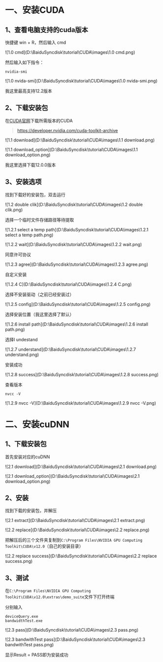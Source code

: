 # 一、安装CUDA

## 1、查看电脑支持的cuda版本

快捷键 win + R，然后输入 cmd

![1.0 cmd](D:\BaiduSyncdisk\tutorial\CUDA\images\1.0 cmd.png)

然后输入如下指令：

```
nvidia-smi
```

![1.0 nvida-smi](D:\BaiduSyncdisk\tutorial\CUDA\images\1.0 nvida-smi.png)

我这里最高支持12.2版本

## 2、下载安装包

在[CUDA官网](https://developer.nvidia.com/cuda-toolkit-archive)下载所需版本的CUDA

> https://developer.nvidia.com/cuda-toolkit-archive

![1.1 download](D:\BaiduSyncdisk\tutorial\CUDA\images\1.1 download.png)

![1.1 download_option](D:\BaiduSyncdisk\tutorial\CUDA\images\1.1 download_option.png)

我这里选择下载12.0.0版本

## 3、安装选项

找到下载好的安装包，双击运行

![1.2 double clik](D:\BaiduSyncdisk\tutorial\CUDA\images\1.2 double clik.png)

选择一个临时文件存储路径等待提取

![1.2.1 select a temp path](D:\BaiduSyncdisk\tutorial\CUDA\images\1.2.1 select a temp path.png)

![1.2.2 wait](D:\BaiduSyncdisk\tutorial\CUDA\images\1.2.2 wait.png)

同意许可协议

![1.2.3 agree](D:\BaiduSyncdisk\tutorial\CUDA\images\1.2.3 agree.png)

自定义安装

![1.2.4 C](D:\BaiduSyncdisk\tutorial\CUDA\images\1.2.4 C.png)

选择不安装驱动（之前已经安装过）

![1.2.5 config](D:\BaiduSyncdisk\tutorial\CUDA\images\1.2.5 config.png)

选择安装位置（我这里选择了默认）

![1.2.6 install path](D:\BaiduSyncdisk\tutorial\CUDA\images\1.2.6 install path.png)

选择I undestand

![1.2.7 understand](D:\BaiduSyncdisk\tutorial\CUDA\images\1.2.7 understand.png)

安装成功

![1.2.8 success](D:\BaiduSyncdisk\tutorial\CUDA\images\1.2.8 success.png)

查看版本

```
nvcc -V
```

![1.2.9 nvcc -V](D:\BaiduSyncdisk\tutorial\CUDA\images\1.2.9 nvcc -V.png)

# 二、安装cuDNN

## 1、下载安装包

首先安装对应的cuDNN

![2.1 download](D:\BaiduSyncdisk\tutorial\CUDA\images\2.1 download.png)

![2.1 download_option](D:\BaiduSyncdisk\tutorial\CUDA\images\2.1 download_option.png)

## 2、安装

找到下载的安装包，并解压

![2.1 extract](D:\BaiduSyncdisk\tutorial\CUDA\images\2.1 extract.png)

![2.2 replace](D:\BaiduSyncdisk\tutorial\CUDA\images\2.2 replace.png)

把解压后的三个文件夹复制到`C:\Program Files\NVIDIA GPU Computing Toolkit\CUDA\v12.0`（自己的安装目录）

![2.2 replace  success](D:\BaiduSyncdisk\tutorial\CUDA\images\2.2 replace  success.png)

## 3、测试

在`C:\Program Files\NVIDIA GPU Computing Toolkit\CUDA\v12.0\extras\demo_suite`文件下打开终端

分别输入

```
deviceQuery.exe
bandwidthTest.exe
```

![2.3 pass](D:\BaiduSyncdisk\tutorial\CUDA\images\2.3 pass.png)

![2.3 bandwithTest pass](D:\BaiduSyncdisk\tutorial\CUDA\images\2.3 bandwithTest pass.png)

显示Result = PASS即为安装成功

